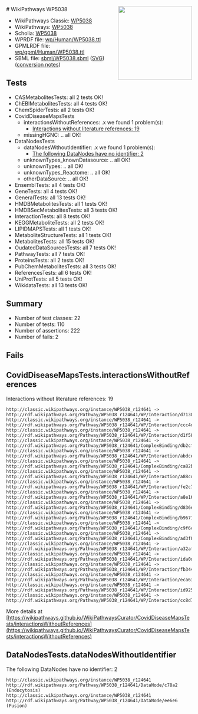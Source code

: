 <img style="float: right; width: 200px" src="../logo.png" />
# WikiPathways WP5038

* WikiPathways Classic: [WP5038](https://classic.wikipathways.org/instance/WP5038)
* WikiPathways: [WP5038](https://identifiers.org/wikipathways:WP5038)
* Scholia: [WP5038](https://scholia.toolforge.org/wikipathways/WP5038)
* WPRDF file: [wp/Human/WP5038.ttl](../wp/Human/WP5038.ttl)
* GPMLRDF file: [wp/gpml/Human/WP5038.ttl](../wp/gpml/Human/WP5038.ttl)
* SBML file: [sbml/WP5038.sbml](../sbml/WP5038.sbml) ([SVG](../sbml/WP5038.svg)) ([conversion notes](../sbml/WP5038.txt))

## Tests
* CASMetabolitesTests: all 2 tests OK!
* ChEBIMetabolitesTests: all 4 tests OK!
* ChemSpiderTests: all 2 tests OK!
* CovidDiseaseMapsTests
    * interactionsWithoutReferences: .x we found 1 problem(s):
        * [Interactions without literature references: 19](#9701ccea)
    * missingHGNC: .. all OK!
* DataNodesTests
    * dataNodesWithoutIdentifier: .x we found 1 problem(s):
        * [The following DataNodes have no identifier: 2](#d2d32fa1)
    * unknownTypes_knownDatasource: .. all OK!
    * unknownTypes: .. all OK!
    * unknownTypes_Reactome: .. all OK!
    * otherDataSource: .. all OK!
* EnsemblTests: all 4 tests OK!
* GeneTests: all 4 tests OK!
* GeneralTests: all 13 tests OK!
* HMDBMetabolitesTests: all 1 tests OK!
* HMDBSecMetabolitesTests: all 3 tests OK!
* InteractionTests: all 8 tests OK!
* KEGGMetaboliteTests: all 2 tests OK!
* LIPIDMAPSTests: all 1 tests OK!
* MetaboliteStructureTests: all 1 tests OK!
* MetabolitesTests: all 15 tests OK!
* OudatedDataSourcesTests: all 7 tests OK!
* PathwayTests: all 7 tests OK!
* ProteinsTests: all 2 tests OK!
* PubChemMetabolitesTests: all 3 tests OK!
* ReferencesTests: all 6 tests OK!
* UniProtTests: all 5 tests OK!
* WikidataTests: all 13 tests OK!


## Summary

* Number of test classes: 22
* Number of tests: 110
* Number of assertions: 222
* Number of fails: 2

## Fails

<a name="9701ccea" />

## CovidDiseaseMapsTests.interactionsWithoutReferences

Interactions without literature references: 19
```
http://classic.wikipathways.org/instance/WP5038_r124641 -> http://rdf.wikipathways.org/Pathway/WP5038_r124641/WP/Interaction/d7130
http://classic.wikipathways.org/instance/WP5038_r124641 -> http://rdf.wikipathways.org/Pathway/WP5038_r124641/WP/Interaction/ccc4d
http://classic.wikipathways.org/instance/WP5038_r124641 -> http://rdf.wikipathways.org/Pathway/WP5038_r124641/WP/Interaction/d1f58
http://classic.wikipathways.org/instance/WP5038_r124641 -> http://rdf.wikipathways.org/Pathway/WP5038_r124641/ComplexBinding/db2cf
http://classic.wikipathways.org/instance/WP5038_r124641 -> http://rdf.wikipathways.org/Pathway/WP5038_r124641/WP/Interaction/abdce
http://classic.wikipathways.org/instance/WP5038_r124641 -> http://rdf.wikipathways.org/Pathway/WP5038_r124641/ComplexBinding/ca82b
http://classic.wikipathways.org/instance/WP5038_r124641 -> http://rdf.wikipathways.org/Pathway/WP5038_r124641/WP/Interaction/a88cd
http://classic.wikipathways.org/instance/WP5038_r124641 -> http://rdf.wikipathways.org/Pathway/WP5038_r124641/WP/Interaction/fe2c7
http://classic.wikipathways.org/instance/WP5038_r124641 -> http://rdf.wikipathways.org/Pathway/WP5038_r124641/WP/Interaction/a8e16
http://classic.wikipathways.org/instance/WP5038_r124641 -> http://rdf.wikipathways.org/Pathway/WP5038_r124641/ComplexBinding/d836e
http://classic.wikipathways.org/instance/WP5038_r124641 -> http://rdf.wikipathways.org/Pathway/WP5038_r124641/ComplexBinding/b9671
http://classic.wikipathways.org/instance/WP5038_r124641 -> http://rdf.wikipathways.org/Pathway/WP5038_r124641/ComplexBinding/c9f6c
http://classic.wikipathways.org/instance/WP5038_r124641 -> http://rdf.wikipathways.org/Pathway/WP5038_r124641/ComplexBinding/ad3f8
http://classic.wikipathways.org/instance/WP5038_r124641 -> http://rdf.wikipathways.org/Pathway/WP5038_r124641/WP/Interaction/a32af
http://classic.wikipathways.org/instance/WP5038_r124641 -> http://rdf.wikipathways.org/Pathway/WP5038_r124641/WP/Interaction/ida0dbfe4d
http://classic.wikipathways.org/instance/WP5038_r124641 -> http://rdf.wikipathways.org/Pathway/WP5038_r124641/WP/Interaction/fb344
http://classic.wikipathways.org/instance/WP5038_r124641 -> http://rdf.wikipathways.org/Pathway/WP5038_r124641/WP/Interaction/eca63
http://classic.wikipathways.org/instance/WP5038_r124641 -> http://rdf.wikipathways.org/Pathway/WP5038_r124641/WP/Interaction/id925594bb
http://classic.wikipathways.org/instance/WP5038_r124641 -> http://rdf.wikipathways.org/Pathway/WP5038_r124641/WP/Interaction/cc8d7
```

More details at [https://wikipathways.github.io/WikiPathwaysCurator/CovidDiseaseMapsTests/interactionsWithoutReferences](https://wikipathways.github.io/WikiPathwaysCurator/CovidDiseaseMapsTests/interactionsWithoutReferences)

<a name="d2d32fa1" />

## DataNodesTests.dataNodesWithoutIdentifier

The following DataNodes have no identifier: 2
```
http://classic.wikipathways.org/instance/WP5038_r124641 http://rdf.wikipathways.org/Pathway/WP5038_r124641/DataNode/c78a2 (Endocytosis)
http://classic.wikipathways.org/instance/WP5038_r124641 http://rdf.wikipathways.org/Pathway/WP5038_r124641/DataNode/ee6e6 (Fusion)
```

